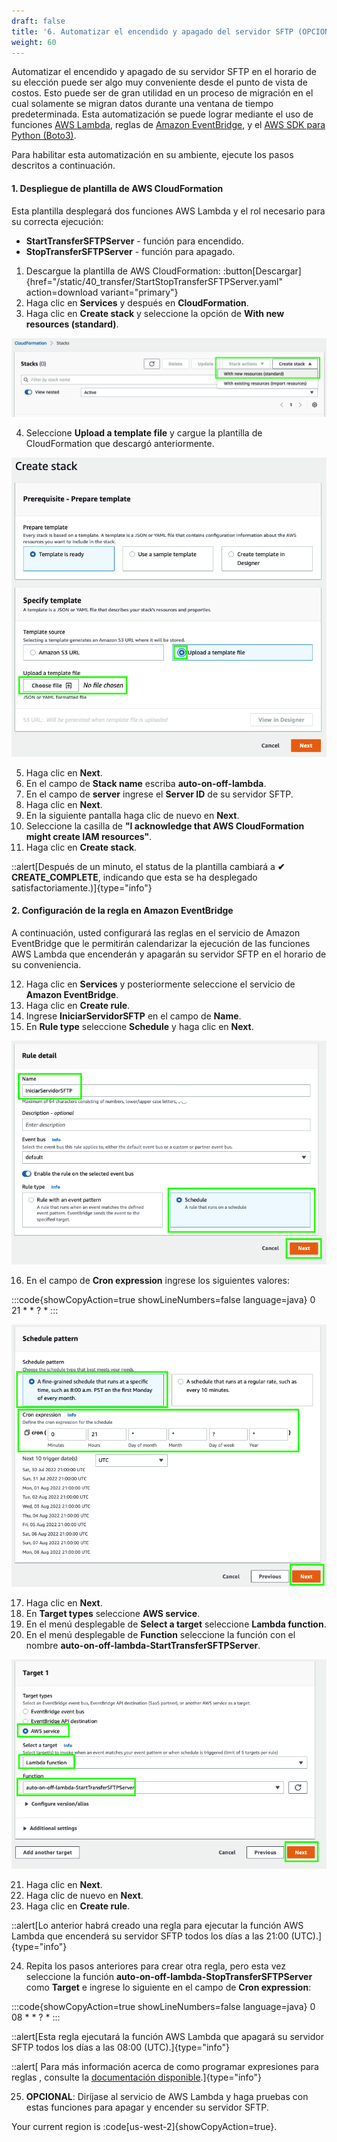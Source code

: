 ```yaml
---
draft: false
title: '6. Automatizar el encendido y apagado del servidor SFTP (OPCIONAL)'
weight: 60
---
```

Automatizar el encendido y apagado de su servidor SFTP en el horario de su elección puede ser algo muy conveniente desde el punto de vista de costos. Esto puede ser de gran utilidad en un proceso de migración en el cual solamente se migran datos durante una ventana de tiempo predeterminada. Esta automatización se puede lograr mediante el uso de funciones [AWS Lambda](https://aws.amazon.com/lambda/), reglas de [Amazon EventBridge](https://docs.aws.amazon.com/AmazonCloudWatch/latest/events/WhatIsCloudWatchEvents.html), y el [AWS SDK para Python (Boto3)](https://boto3.amazonaws.com/v1/documentation/api/latest/index.html).

Para habilitar esta automatización en su ambiente, ejecute los pasos descritos a continuación.

#### 1. Despliegue de plantilla de AWS CloudFormation

Esta plantilla desplegará dos funciones AWS Lambda y el rol necesario para su correcta ejecución:

* **StartTransferSFTPServer** - función para encendido.
* **StopTransferSFTPServer** - función para apagado.



1. Descargue la plantilla de AWS CloudFormation: :button[Descargar]{href="/static/40_transfer/StartStopTransferSFTPServer.yaml" action=download variant="primary"}
2. Haga clic en **Services** y después en **CloudFormation**.
3. Haga clic en **Create stack** y seleccione la opción de **With new resources (standard)**.

![CloudFormation](/static/images/tr/cloudformation2.png)

4. Seleccione **Upload a template file** y cargue la plantilla de CloudFormation que descargó anteriormente.

![CloudFormation](/static/images/tr/cloudformation3.png)

5. Haga clic en **Next**.
6. En el campo de **Stack name** escriba **auto-on-off-lambda**.
7. En el campo de **server** ingrese el **Server ID** de su servidor SFTP.
9. Haga clic en **Next**.
9. En la siguiente pantalla haga clic de nuevo en **Next**.
10. Seleccione la casilla de **"I acknowledge that AWS CloudFormation might create IAM resources"**.
11. Haga clic en **Create stack**.

::alert[Después de un minuto, el status de la plantilla cambiará a **✔ CREATE_COMPLETE**, indicando que esta se ha desplegado satisfactoriamente.)]{type="info"}

#### 2. Configuración de la regla en Amazon EventBridge

A continuación, usted configurará las reglas en el servicio de Amazon EventBridge que le permitirán calendarizar la ejecución de las funciones AWS Lambda que encenderán y apagarán su servidor SFTP en el horario de su conveniencia.

12. Haga clic en **Services** y posteriormente seleccione el servicio de **Amazon EventBridge**.
13. Haga clic en **Create rule**.
14. Ingrese **IniciarServidorSFTP** en el campo de **Name**.
15. En **Rule type** seleccione **Schedule** y haga clic en **Next**.

![Rule detail](/static/images/tr/ruledetail.png)

16. En el campo de **Cron expression** ingrese los siguientes valores:

:::code{showCopyAction=true showLineNumbers=false language=java}
0 21 * * ? *
:::

![Schedule pattern](/static/images/tr/schedule.png)

17. Haga clic en **Next**.
18. En **Target types** seleccione **AWS service**.
19. En el menú desplegable de **Select a target** seleccione **Lambda function**.
20. En el menú desplegable de **Function** seleccione la función con el nombre **auto-on-off-lambda-StartTransferSFTPServer**.

![Select target](/static/images/tr/target1.png)

21. Haga clic en **Next**.
22. Haga clic de nuevo en **Next**.
23. Haga clic en **Create rule**.

::alert[Lo anterior habrá creado una regla para ejecutar la función AWS Lambda que encenderá su servidor SFTP todos los días a las 21:00 (UTC).]{type="info"}

24. Repita los pasos anteriores para crear otra regla, pero esta vez seleccione la función **auto-on-off-lambda-StopTransferSFTPServer** como **Target** e ingrese lo siguiente en el campo de **Cron expression**:

:::code{showCopyAction=true showLineNumbers=false language=java}
0 08 * * ? *
:::

::alert[Esta regla ejecutará la función AWS Lambda que apagará su servidor SFTP todos los días a las 08:00 (UTC).]{type="info"}

::alert[ Para más información acerca de como programar expresiones para reglas , consulte la [documentación disponible](https://docs.aws.amazon.com/es_es/AmazonCloudWatch/latest/events/ScheduledEvents.html).]{type="info"}

25. **OPCIONAL**: Diríjase al servicio de AWS Lambda y haga pruebas con estas funciones para apagar y encender su servidor SFTP.

Your current region is :code[us-west-2]{showCopyAction=true}.

